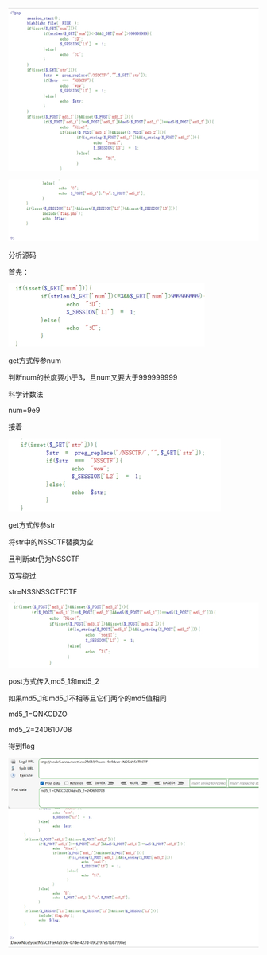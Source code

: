 ![img](./assets/wps398.jpg)

 

![img](./assets/wps399.jpg) 

 

分析源码

首先：

![img](./assets/wps400.jpg) 

get方式传参num

判断num的长度要小于3，且num又要大于999999999

科学计数法

num=9e9

 

接着

![img](./assets/wps401.jpg) 

get方式传参str

将str中的NSSCTF替换为空

且判断str仍为NSSCTF

双写绕过

str=NSSNSSCTFCTF

 

 

![img](./assets/wps402.jpg) 

post方式传入md5_1和md5_2

如果md5_1和md5_1不相等且它们两个的md5值相同

md5_1=QNKCDZO

md5_2=240610708

 

得到flag

![img](./assets/wps403.jpg) 

 

 
